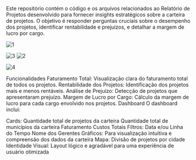 Este repositório contém o código e os arquivos relacionados ao Relatório de Projetos desenvolvido para fornecer insights estratégicos sobre a carteira de projetos. O objetivo é responder perguntas cruciais sobre o desempenho dos projetos, identificar rentabilidade e prejuízos, e detalhar a margem de lucro por cargo.

![1](https://github.com/user-attachments/assets/0d57ae49-5cd0-413d-9f9b-55edeaf49a0a)

![3](https://github.com/user-attachments/assets/eda58157-4cff-4166-b51b-6e1632e5f0b4) ![2](https://github.com/user-attachments/assets/b383d7f2-be5b-4115-a3a2-6fbd9696a3dd)

![4](https://github.com/user-attachments/assets/b034ae49-5d87-4ba1-a613-9f44a17b56ff)

Funcionalidades
Faturamento Total: Visualização clara do faturamento total de todos os projetos.
Rentabilidade dos Projetos: Identificação dos projetos mais e menos rentáveis.
Análise de Prejuízo: Detecção de projetos que apresentaram prejuízo.
Margem de Lucro por Cargo: Cálculo da margem de lucro para cada cargo envolvido nos projetos.
Dashboard
O dashboard inclui:

Cards:
Quantidade total de projetos da carteira
Quantidade total de municípios da carteira
Faturamento
Custos Totais
Filtros:
Data e/ou Linha do Tempo
Nome dos Gerentes
Gráficos: Para visualização intuitiva e compreensão dos dados da carteira
Mapa: Divisão de projetos por cidade
Identidade Visual: Layout lógico e agradável para uma experiência de usuário otimizada
